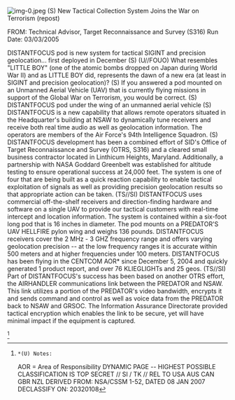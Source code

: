 ![img-0.jpeg](img-0.jpeg)
(S) New Tactical Collection System Joins the War on Terrorism (repost)

FROM:
Technical Advisor, Target Reconnaissance and Survey (S316)
Run Date: 03/03/2005

DISTANTFOCUS pod is new system for tactical SIGINT and precision geolocation... first deployed in December (S)
(U//FOUO) What resembles "LITTLE BOY" (one of the atomic bombs dropped on Japan during World War II) and as LITTLE BOY did, represents the dawn of a new era (at least in SIGINT and precision geolocation)?
(S) If you answered a pod mounted on an Unmanned Aerial Vehicle (UAV) that is currently flying missions in support of the Global War on Terrorism, you would be correct.
(S) DISTANTFOCUS pod under the wing of an unmanned aerial vehicle
(S) DISTANTFOCUS is a new capability that allows remote operators situated in the Headquarter's building at NSAW to dynamically tune receivers and receive both real time audio as well as geolocation information. The operators are members of the Air Force's 94th Intelligence Squadron.
(S) DISTANTFOCUS development has been a combined effort of SID's Office of Target Reconnaissance and Survey (OTRS, S316) and a cleared small business contractor located in Linthicum Heights, Maryland. Additionally, a partnership with NASA Goddard Greenbelt was established for altitude testing to ensure operational success at 24,000 feet. The system is one of four that are being built as a quick reaction capability to enable tactical exploitation of signals as well as providing precision geolocation results so that appropriate action can be taken.
(TS//SI) DISTANTFOCUS uses commercial off-the-shelf receivers and direction-finding hardware and software on a single UAV to provide our tactical customers with real-time intercept and location information. The system is contained within a six-foot long pod that is 16 inches in diameter. The pod mounts on a PREDATOR'S UAV HELLFIRE pylon wing and weighs 136 pounds. DISTANTFOCUS receivers cover the 2 MHz - 3 GHZ frequency range and offers varying geolocation precision -- at the low frequency ranges it is accurate within 500 meters and at higher frequencies under 100 meters. DISTANTFOCUS has been flying in the CENTCOM AOR* since December 5, 2004 and quickly generated 1 product report, and over 76 KLIEGLIGHTs and 25 geos.
(TS//SI) Part of DISTANTFOCUS's success has been based on another OTRS effort, the AIRHANDLER communications link between the PREDATOR and NSAW. This link utilizes a portion of the PREDATOR's video bandwidth, encrypts it and sends command and control as well as voice data from the PREDATOR back to NSAW and GRSOC. The Information Assurance Directorate provided tactical encryption which enables the link to be secure, yet will have minimal impact if the equipment is captured.

[^0]
[^0]:    *(U) Notes:
    AOR = Area of Responsibility
DYNAMIC PAGE -- HIGHEST POSSIBLE CLASSIFICATION IS TOP SECRET // SI / TK // REL TO USA AUS CAN GBR NZL
DERIVED FROM: NSA/CSSM 1-52, DATED 08 JAN 2007 DECLASSIFY ON: 20320108
